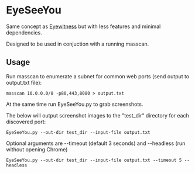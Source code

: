 # EyeSeeYou #

Same concept as [Eyewitness](https://github.com/FortyNorthSecurity/EyeWitness) but with less features and minimal dependencies.

Designed to be used in conjuction with a running masscan.

## Usage ##

Run masscan to enumerate a subnet for common web ports (send output to output.txt file):
    
    masscan 10.0.0.0/8 -p80,443,8080 > output.txt

At the same time run EyeSeeYou.py to grab screenshots.

The below will output screenshot images to the "test_dir" directory for each discovered port:

    EyeSeeYou.py --out-dir test_dir --input-file output.txt

Optional arguments are --timeout (default 3 seconds) and --headless (run without opening Chrome) 

    EyeSeeYou.py --out-dir test_dir --input-file output.txt --timeout 5 --headless
